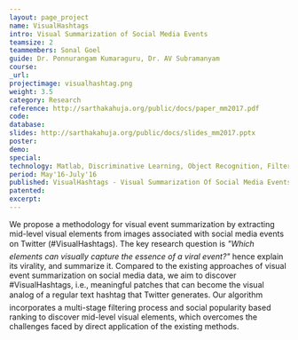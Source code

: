 ```yaml
---
layout: page_project
name: VisualHashtags
intro: Visual Summarization of Social Media Events
teamsize: 2
teammembers: Sonal Goel
guide: Dr. Ponnurangam Kumaraguru, Dr. AV Subramanyam
course: 
_url: 
projectimage: visualhashtag.png
weight: 3.5
category: Research
reference: http://sarthakahuja.org/public/docs/paper_mm2017.pdf
code: 
database: 
slides: http://sarthakahuja.org/public/docs/slides_mm2017.pptx
poster: 
demo: 
special: 
technology: Matlab, Discriminative Learning, Object Recognition, Filtering Social Media Datasets
period: May'16-July'16
published: VisualHashtags - Visual Summarization Of Social Media Events Using Mid-Level Visual Elements (ACM MM 2017)
patented:
excerpt: 
---
```

We propose a methodology for visual event summarization
by extracting mid-level visual elements from images
associated with social media events on Twitter (#VisualHashtags).
The key research question is <i>"Which elements can visually capture the
essence of a viral event?"</i> hence explain its virality, and summarize
it. Compared to the existing approaches of visual event summarization
on social media data, we aim to discover #VisualHashtags, i.e.,
meaningful patches that can become the visual analog of a regular
text hashtag that Twitter generates. Our algorithm incorporates a
multi-stage filtering process and social popularity based ranking to
discover mid-level visual elements, which overcomes the challenges
faced by direct application of the existing methods.